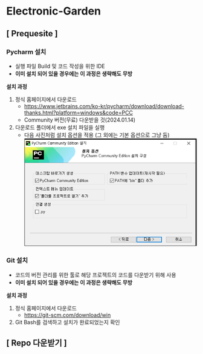 # Electronic-Garden

## [ Prequesite ]

### Pycharm 설치

* 실행 파일 Build 및 코드 작성을 위한 IDE 
* **이미 설치 되어 있을 경우에는 이 과정은 생략해도 무방**

**설치 과정**
1. 정식 홈페이지에서 다운로드 
	* https://www.jetbrains.com/ko-kr/pycharm/download/download-thanks.html?platform=windows&code=PCC
	* Community 버전(무료) 다운받을 것(2024.01.14)
2. 다운로드 폴더에서 exe 설치 파일을 실행
	* 다음 사진처럼 설치 옵션을 적용 (그 외에는 기본 옵션으로 그냥 둠)
	 ![Pycharm 설치 이미지](./image/pycharm_image.png)



### Git 설치

* 코드의 버전 관리를 위한 툴로 해당 프로젝트의 코드를 다운받기 위해 사용
* **이미 설치 되어 있을 경우에는 이 과정은 생략해도 무방**

**설치 과정**
1. 정식 홈페이지에서 다운로드 
	*  https://git-scm.com/download/win
2. Git Bash를 검색하고 설치가 완료되었는지 확인

## [ Repo 다운받기 ]

